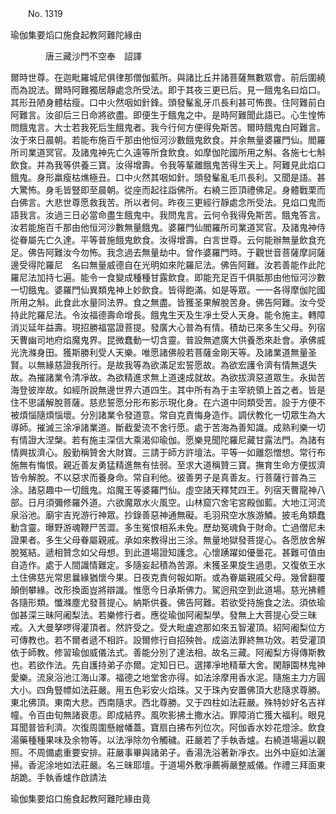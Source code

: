 ﻿　　No. 1319

瑜伽集要熖口施食起教阿難陀緣由

　　　　唐三藏沙門不空奉　詔譯


爾時世尊。在迦毗羅城尼俱律那僧伽藍所。與諸比丘并諸菩薩無數眾會。前后圍繞而為說法。爾時阿難獨居靜處念所受法。即于其夜三更已后。見一餓鬼名曰焰口。其形丑陋身體枯瘦。口中火然咽如針鋒。頭發髼亂牙爪長利甚可怖畏。住阿難前白阿難言。汝卻后三日命將欲盡。即便生于餓鬼之中。是時阿難聞此語已。心生惶怖問餓鬼言。大士若我死后生餓鬼者。我今行何方便得免斯苦。爾時餓鬼白阿難言。汝于來日晨朝。若能布施百千那由他恒河沙數餓鬼飲食。并余無量婆羅門仙。閻羅所司業道冥官。及諸鬼神先亡久遠等所食飲食。如摩伽陀國所用之斛。各施七七斛飲食。并為我等供養三寶。汝得增壽。令我等輩離餓鬼苦得生天上。阿難見此焰口餓鬼。身形羸瘦枯燋極丑。口中火然其咽如針。頭發髼亂毛爪長利。又聞是語。甚大驚怖。身毛皆豎即至晨朝。從座而起往詣佛所。右繞三匝頂禮佛足。身體戰栗而白佛言。大悲世尊愿救我苦。所以者何。昨夜三更經行靜處念所受法。見焰口鬼而語我言。汝過三日必當命盡生餓鬼中。我問鬼言。云何令我得免斯苦。餓鬼答言。汝若能施百千那由他恒河沙數無量餓鬼。婆羅門仙閻羅所司業道冥官。及諸鬼神侍從眷屬先亡久達。平等普施餓鬼飲食。汝得增壽。白言世尊。云何能辦無量飲食充足。佛告阿難汝今勿怖。我念過去無量劫中。曾作婆羅門時。于觀世音菩薩摩訶薩邊受得陀羅尼　名曰無量威德自在光明如來陀羅尼法。佛告阿難。汝若善能作此陀羅尼法加持七遍。能令一食變成種種甘露飲食。即能充足百千俱胝那由他恒河沙數一切餓鬼。婆羅門仙異類鬼神上妙飲食。皆得飽滿。如是等眾。一一各得摩伽陀國所用之斛。此食此水量同法界。食之無盡。皆獲圣果解脫苦身。佛告阿難。汝今受持此陀羅尼法。令汝福德壽命增長。餓鬼生天及生凈土受人天身。能令施主。轉障消災延年益壽。現招勝福當證菩提。發廣大心普為有情。積劫已來多生父母。列宿天曹幽司地府焰魔鬼界。昆微蠢動一切含靈。普設無遮廣大供養悉來赴會。承佛威光洗滌身田。獲斯勝利受人天樂。唯愿諸佛般若菩薩金剛天等。及諸業道無量圣賢。以無緣慈證我所行。是故我等為欲滿足宏誓愿故。為欲宏護令濟有情無退失故。為摧諸業令清凈故。為欲精進求無上道速成就故。為欲拔濟惡道眾生。永拋苦海登彼岸故。如經所說無邊世界六道四生。其中所有為于主宰統領上首之者。皆是住不思議解脫菩薩。慈悲誓愿分形布影示現化身。在六道中同類受苦。設于方便不被煩惱隨煩惱壞。分別諸業令發道意。常自克責悔身造作。調伏教化一切眾生為大導師。摧滅三涂凈諸業道。斷截愛流不舍行愿。處于苦海為善知識。成熟利樂一切有情證大涅槃。若有施主深信大乘渴仰瑜伽。愿樂見聞陀羅尼藏甘露法門。為諸有情興拔濟心。殷勤稱贊舍大財寶。三請于師方許壇法。平等一如離怨憎想。常行布施無有悔恨。親近善友勇猛精進無有怯弱。至求大道稱贊三寶。撫育生命方便拔濟皆令解脫。不以惡求而養身命。常自利他。彼善男子是真善友。行菩薩行普為三涂。諸惡趣中一切餓鬼。焰魔王等婆羅門仙。虛空諸天釋梵四王。列宿天曹龍神八部。日月須彌修羅外道。六欲魔眾水火風空。山林窟穴舍宅宮殿伽藍。大地江河流泉浴池。廟宇吉兇游行神眾。抄錄善惡神通無礙。毛羽飛空水族游鱗。披毛角類蠢動含靈。曝野游魂鞭尸苦澀。多生冤恨相系未免。歷劫冤魂負于財命。亡過僧尼未證果者。多生父母眷屬親戚。承如來教得出三涂。無量地獄發菩提心。各愿放舍解脫冤結。遞相贊念如父母想。到此道場證知護念。心懷踴躍如優曇花。甚難可值由自造作。處于人間識情難定。多隨妄起積為苦源。未獲圣果旋生過患。又復依王水土住佛慈光常思曩緣猶懷今果。日夜克責何報如斯。或為眷屬親戚父母。幾曾翻覆顛倒攀緣。改形換面豈將辯識。惟愿今日承斯佛力。駕迥飛空到此道場。慈光拂體各隨形類。懺滌塵尤發菩提心。納斯供養。佛告阿難。若欲受持施食之法。須依瑜伽甚深三昧阿阇梨法。若樂修行者。應從瑜伽阿阇梨學。發無上大菩提心受三昧戒。入大曼拏啰得灌頂者。然許受之。受大毗盧遮那如來五智灌頂。紹阿阇梨位方可傳教也。若不爾者遞不相許。設爾修行自招殃咎。成盜法罪終無功效。若受灌頂依于師教。修習瑜伽威儀法式。善能分別了達法相。故名三藏。阿阇梨方得傳斯教也。若欲作法。先自護持弟子亦爾。定知日已。選擇凈地精華大舍。閑靜園林鬼神愛樂。流泉浴池江海山澤。福德之地堂舍亦得。如法涂摩用香水泥。隨施主力方圓大小。四角豎幖如法莊嚴。用五色彩安火焰珠。又于珠內安置佛頂大悲隨求尊勝。東北佛頂。東南大悲。西南隨求。西北尊勝。又于四柱如法莊嚴。殊特妙好名吉祥幢。令百由旬無諸衰患。即成結界。風吹影拂土撒水沾。罪障消亡獲大福利。眼見耳聞普皆利濟。次復周圍懸繒幡蓋。寶扇白拂布列位次。阿伽香水妙花燈涂。飲食湯藥種種果味及余物等。以法凈除勿令觸穢。莊嚴若了手執香爐。右繞道場遍以觀照。不周備處重要安排。莊嚴事畢與諸弟子。香湯洗浴著新凈衣。出外中庭如法灑掃。香泥涂地如法莊嚴。名三昧耶壇。于道場外敷凈薦褥嚴整威儀。作禮三拜面東胡跪。手執香爐作啟請法

瑜伽集要焰口施食起教阿難陀緣由竟
